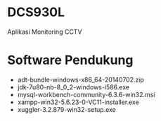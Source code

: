 # DCS930L
Aplikasi Monitoring CCTV
# Software Pendukung 
* adt-bundle-windows-x86_64-20140702.zip
* jdk-7u80-nb-8_0_2-windows-i586.exe
* mysql-workbench-community-6.3.6-win32.msi
* xampp-win32-5.6.23-0-VC11-installer.exe
* xuggler-3.2.879-win32-setup.exe
